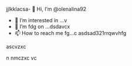jjlkklacsa- 👋 Hi, I’m @olenalina92
- 👀 I’m interested in ...v
- 🌱 I’m fdg on ...dsdavcx
- 📫 How to reach me fg...c
asdsad321rrqwvhfg
<!---a
dasdasdasdYou can chfglick the Prevhhliew link to tazxzke a look at your changes.
--->ascvzxc
n nmczxc
vc
